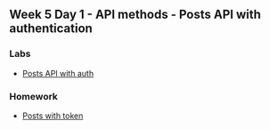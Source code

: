 
## Week 5 Day 1 - API methods - Posts API with authentication

### Labs 
* [Posts API with auth]()

### Homework 
* [Posts with token](https://github.com/Tuwaiq-1000-JS-al-Baha/HW_week5_day1_posts-api-with-auth)
